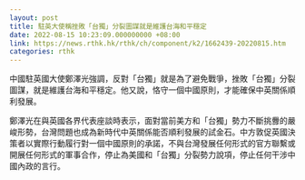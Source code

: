 ```yaml
---
layout: post
title: 駐英大使稱挫敗「台獨」分裂圖謀就是維護台海和平穩定
date: 2022-08-15 10:23:09.000000000 +08:00
link: https://news.rthk.hk/rthk/ch/component/k2/1662439-20220815.htm
categories: rthk
---
```


中國駐英國大使鄭澤光強調，反對「台獨」就是為了避免戰爭，挫敗「台獨」分裂圖謀，就是維護台海和平穩定。他又說，恪守一個中國原則，才能確保中英關係順利發展。

鄭澤光在與英國各界代表座談時表示，面對當前美方和「台獨」勢力不斷挑釁的嚴峻形勢，台灣問題也成為新時代中英關係能否順利發展的試金石。中方敦促英國決策者以實際行動履行對一個中國原則的承諾，不與台灣發展任何形式的官方聯繫或開展任何形式的軍事合作，停止為美國和「台獨」分裂勢力說項，停止任何干涉中國內政的言行。
